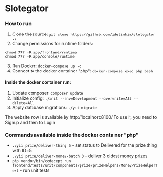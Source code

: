 # Slotegator

### How to run
1. Clone the source: ```git clone https://github.com/idetinkin/slotegator ./```
2. Change permissions for runtime folders: 
```
chmod 777 -R app/frontend/runtime
chmod 777 -R app/console/runtime
```
3. Run Docker: ```docker-compose up -d```
4. Connect to the docker container "php": ```docker-compose exec php bash```

#### Inside the docker container run:
1. Update composer: ```composer update```
1. Initialize config: ```./init --env=Development --overwrite=All --delete=All```
1. Apply database migrations: ```./yii migrate```

The website now is available by http://localhost:8100/
To use it, you need to Signup and then to Login

### Commands available inside the docker container "php"
* ```./yii prize/deliver-thing 5``` - set status to Delivered for the prize thing with ID=5
* ```./yii prize/deliver-money-batch 3``` - deliver 3 oldest money prizes
* ```php vendor/bin/codecept run frontend/tests/unit/components/prize/prizeHelpers/MoneyPrizeHelperTest``` - run unit tests
